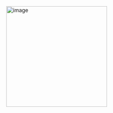<img width="268" alt="image" src="https://github.com/user-attachments/assets/b61ecdec-e453-458e-9d0f-ea6c1e70926f">
